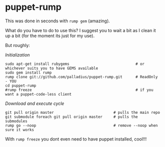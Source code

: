 puppet-rump
===========

This was done in seconds with `rump gem` (amazing).

What do you have to do to use this? I suggest you to wait a bit as I clean it 
up a bit (for the moment its just for my use).

But roughly:

*Initialization*

    sudo apt-get install rubygems                              # or whichever suits you to have GEMS available
    sudo gem install rump
    rump clone git://github.com/palladius/puppet-rump.git      # ReadOnly - YOU
    cd puppet-rump
    #rump freeze                                               # if you want a puppet-code-less client

*Download and execute cycle*

    git pull origin master                           # pulls the main repo
    git submodule foreach git pull origin master     # pulls the submodules
    rump go --noop                                   # remove --noop when sure it works

With `rump freeze` you dont even need to have puppet installed, cool!!!
